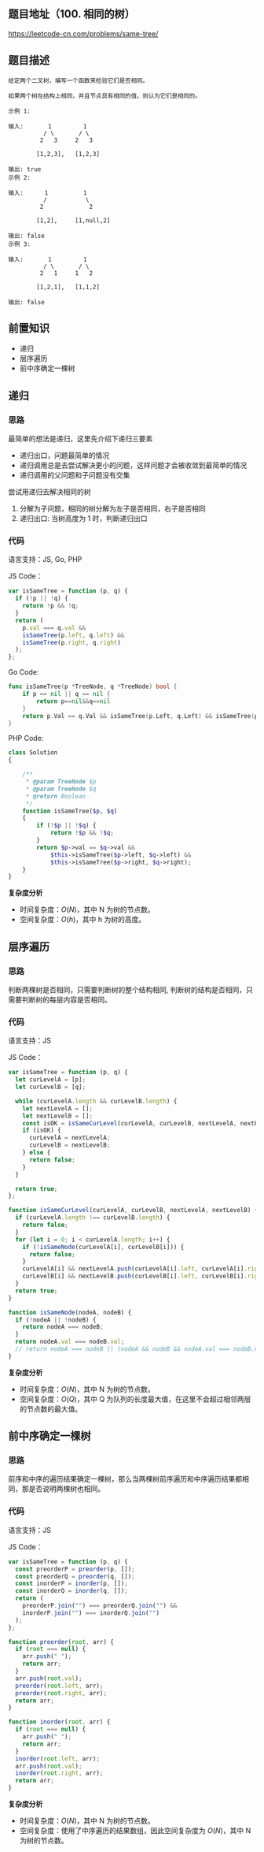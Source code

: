 ## 题目地址（100. 相同的树）

https://leetcode-cn.com/problems/same-tree/

## 题目描述

```
给定两个二叉树，编写一个函数来检验它们是否相同。

如果两个树在结构上相同，并且节点具有相同的值，则认为它们是相同的。

示例 1:

输入:       1         1
          / \       / \
         2   3     2   3

        [1,2,3],   [1,2,3]

输出: true
示例 2:

输入:      1          1
          /           \
         2             2

        [1,2],     [1,null,2]

输出: false
示例 3:

输入:       1         1
          / \       / \
         2   1     1   2

        [1,2,1],   [1,1,2]

输出: false
```

## 前置知识

- 递归
- 层序遍历
- 前中序确定一棵树

## 递归

### 思路

最简单的想法是递归，这里先介绍下递归三要素

- 递归出口，问题最简单的情况
- 递归调用总是去尝试解决更小的问题，这样问题才会被收敛到最简单的情况
- 递归调用的父问题和子问题没有交集

尝试用递归去解决相同的树

1.  分解为子问题，相同的树分解为左子是否相同，右子是否相同
2.  递归出口: 当树高度为 1 时，判断递归出口

### 代码

语言支持：JS, Go, PHP

JS Code：

```js
var isSameTree = function (p, q) {
  if (!p || !q) {
    return !p && !q;
  }
  return (
    p.val === q.val &&
    isSameTree(p.left, q.left) &&
    isSameTree(p.right, q.right)
  );
};
```

Go Code:

```go
func isSameTree(p *TreeNode, q *TreeNode) bool {
	if p == nil || q == nil {
		return p==nil&&q==nil
	}
	return p.Val == q.Val && isSameTree(p.Left, q.Left) && isSameTree(p.Right, q.Right)
}
```

PHP Code:

```php
class Solution
{

    /**
     * @param TreeNode $p
     * @param TreeNode $q
     * @return Boolean
     */
    function isSameTree($p, $q)
    {
        if (!$p || !$q) {
            return !$p && !$q;
        }
        return $p->val == $q->val &&
            $this->isSameTree($p->left, $q->left) &&
            $this->isSameTree($p->right, $q->right);
    }
}
```

**复杂度分析**

- 时间复杂度：$O(N)$，其中 N 为树的节点数。
- 空间复杂度：$O(h)$，其中 h 为树的高度。

## 层序遍历

### 思路

判断两棵树是否相同，只需要判断树的整个结构相同, 判断树的结构是否相同，只需要判断树的每层内容是否相同。

### 代码

语言支持：JS

JS Code：

```js
var isSameTree = function (p, q) {
  let curLevelA = [p];
  let curLevelB = [q];

  while (curLevelA.length && curLevelB.length) {
    let nextLevelA = [];
    let nextLevelB = [];
    const isOK = isSameCurLevel(curLevelA, curLevelB, nextLevelA, nextLevelB);
    if (isOK) {
      curLevelA = nextLevelA;
      curLevelB = nextLevelB;
    } else {
      return false;
    }
  }

  return true;
};

function isSameCurLevel(curLevelA, curLevelB, nextLevelA, nextLevelB) {
  if (curLevelA.length !== curLevelB.length) {
    return false;
  }
  for (let i = 0; i < curLevelA.length; i++) {
    if (!isSameNode(curLevelA[i], curLevelB[i])) {
      return false;
    }
    curLevelA[i] && nextLevelA.push(curLevelA[i].left, curLevelA[i].right);
    curLevelB[i] && nextLevelB.push(curLevelB[i].left, curLevelB[i].right);
  }
  return true;
}

function isSameNode(nodeA, nodeB) {
  if (!nodeA || !nodeB) {
    return nodeA === nodeB;
  }
  return nodeA.val === nodeB.val;
  // return nodeA === nodeB || (nodeA && nodeB && nodeA.val === nodeB.val);
}
```

**复杂度分析**

- 时间复杂度：$O(N)$，其中 N 为树的节点数。
- 空间复杂度：$O(Q)$，其中 Q 为队列的长度最大值，在这里不会超过相邻两层的节点数的最大值。

## 前中序确定一棵树

### 思路

前序和中序的遍历结果确定一棵树，那么当两棵树前序遍历和中序遍历结果都相同，那是否说明两棵树也相同。

### 代码

语言支持：JS

JS Code：

```js
var isSameTree = function (p, q) {
  const preorderP = preorder(p, []);
  const preorderQ = preorder(q, []);
  const inorderP = inorder(p, []);
  const inorderQ = inorder(q, []);
  return (
    preorderP.join("") === preorderQ.join("") &&
    inorderP.join("") === inorderQ.join("")
  );
};

function preorder(root, arr) {
  if (root === null) {
    arr.push(" ");
    return arr;
  }
  arr.push(root.val);
  preorder(root.left, arr);
  preorder(root.right, arr);
  return arr;
}

function inorder(root, arr) {
  if (root === null) {
    arr.push(" ");
    return arr;
  }
  inorder(root.left, arr);
  arr.push(root.val);
  inorder(root.right, arr);
  return arr;
}
```

**复杂度分析**

- 时间复杂度：$O(N)$，其中 N 为树的节点数。
- 空间复杂度：使用了中序遍历的结果数组，因此空间复杂度为 $O(N)$，其中 N 为树的节点数。
